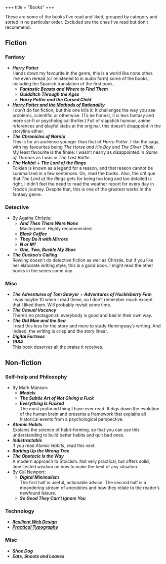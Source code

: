 +++
title = "Books"
+++

These are some of the books I’ve read and liked, grouped by category and sorted in no particular order. Excluded are the ones I’ve read but don’t recommend.

## Fiction

### Fantasy

- **_Harry Potter_**  
Hands down my favourite in the genre, this is a world like none other. I’ve even reread (or relistened to in audio form) some of the books, including the Spanish translation of the first book.
  - **_Fantastic Beasts and Where to Find Them_**
  - **_Quidditch Through the Ages_**
  - **_Harry Potter and the Cursed Child_**
- [**_Harry Potter and the Methods of Rationality_**](http://www.hpmor.com/)  
I don’t do fan fiction, but this one kills it. It challenges the way you see problems, scientific or otherwise. (To be honest, it is less fantasy and more sci-fi or psychological thriller.) Full of slapstick humour, anime references and playful stabs at the original, this doesn’t disappoint in the storyline either.
- **_The Chronicles of Narnia_**  
This is for an audience younger than that of _Harry Potter_. I like the saga, with my favourites being _The Horse and His Boy_ and _The Silver Chair_. My least favourite is the finale: I wasn’t nearly as disappointed in _Game of Thrones_ as I was in _The Last Battle_.
- **_The Hobbit_** + **_The Lord of the Rings_**  
Tolkien is known as a legend for a reason, and that reason cannot be summarized in a few sentences. Go, read the books. Also, the critique that _The Lord of the Rings_ gets for being too long and too detailed is right. I didn’t feel the need to read the weather report for every day in Frodo’s journey. Despite that, this is one of the greatest works in the fantasy genre.

### Detective

- By Agatha Christie:
  - **_And Then There Were None_**  
  Masterpiece. Highly recommended.
  - **_Black Coffee_**
  - **_They Do It with Mirrors_**
  - **_N or M?_**
  - **_One, Two, Buckle My Shoe_**
- **_The Cuckoo’s Calling_**  
Rowling doesn’t do detective fiction as well as Christie, but if you like her elaborate writing style, this is a good book. I might read the other books in the series some day.

### Misc

- **_The Adventures of Tom Sawyer_** + **_Adventures of Huckleberry Finn_**  
I was maybe 10 when I read these, so I don’t remember much except that I liked them. Will probably revisit some time.
- **_The Casual Vacancy_**  
There’s no protagonist: everybody is good and bad in their own way.
- **_The Old Man and the Sea_**  
I read this less for the story and more to study Hemingway’s writing. And indeed, the writing is crisp and the story linear.
- **_Digital Fortress_**
- **_1984_**  
This book deserves all the praise it receives.

## Non-fiction

### Self-help and Philosophy

- By Mark Manson:
  - **_Models_**
  - **_The Subtle Art of Not Giving a Fuck_**
  - **_Everything Is Fucked_**  
  The most profound thing I have ever read. It digs down the evolution of the human brain and presents a framework that explains all historical events from a psychological perspective.
- **_Atomic Habits_**  
Explains the science of habit-forming, so that you can use this understanding to build better habits and quit bad ones.
- **_Indistractable_**  
If you read _Atomic Habits_, read this next.
- **_Barking Up the Wrong Tree_**
- **_The Obstacle Is the Way_**  
A modern approach to Stoicism. Not very practical, but offers solid, time-tested wisdom on how to make the best of any situation.
- By Cal Newport:
  - **_Digital Minimalism_**  
  The first half is useful, actionable advice. The second half is a meandering stream of anecdotes and how they relate to the reader’s newfound leisure.
  - **_So Good They Can’t Ignore You_**

### Technology

- [**_Resilient Web Design_**](https://resilientwebdesign.com/)
- [**_Practical Typography_**](https://practicaltypography.com/)

### Misc

- **_Shoe Dog_**
- **_Eats, Shoots and Leaves_**
